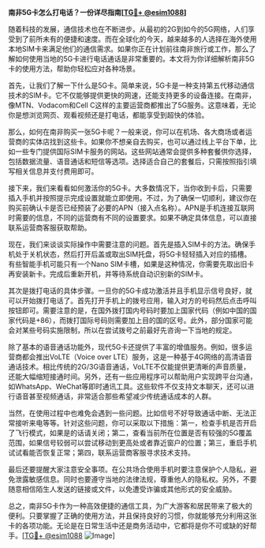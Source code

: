 **南非5G卡怎么打电话？一份详尽指南[[TG💪+ @esim1088](https://t.me/s/esim1088)]**

随着科技的发展，通信技术也在不断进步。从最初的2G到如今的5G网络，人们享受到了前所未有的便捷和速度。而在全球化的今天，越来越多的人选择在海外使用本地SIM卡来满足他们的通信需求。如果你正在计划前往南非旅行或工作，那么了解如何使用当地的5G卡进行电话通话是非常重要的。本文将为你详细解析南非5G卡的使用方法，帮助你轻松应对各种场景。

首先，让我们了解一下什么是5G卡。简单来说，5G卡是一种支持第五代移动通信技术的SIM卡。它不仅能够提供更快的网速，还能支持更多的设备连接。在南非，像MTN、Vodacom和Cell C这样的主要运营商都推出了5G服务。这意味着，无论你是想浏览网页、观看视频还是打电话，都能享受到超快的体验。

那么，如何在南非购买一张5G卡呢？一般来说，你可以在机场、各大商场或者运营商的实体店找到这些卡。如果你不想亲自去购买，也可以通过线上平台下单，比如一些专门提供国际SIM卡服务的网站。这些网站通常会提供多种套餐供你选择，包括数据流量、语音通话和短信等选项。选择适合自己的套餐后，只需按照指引填写相关信息并支付费用即可。

接下来，我们来看看如何激活你的5G卡。大多数情况下，当你收到卡后，只需要插入手机并按照提示完成设置就能立即使用。不过，为了确保一切顺利，建议你在购买前确认卡是否已经预装了必要的APN（接入点名称）。APN是手机连接互联网时需要的信息，不同的运营商有不同的设置要求。如果不确定具体信息，可以直接联系运营商客服获取帮助。

现在，我们来谈谈实际操作中需要注意的问题。首先是插入SIM卡的方法。确保手机处于关机状态，然后打开后盖或取出SIM托盘，将5G卡轻轻插入对应的插槽。有些智能手机可能只有一个Nano SIM卡槽，如果是这种情况，你需要先取出旧卡再安装新卡。完成后重新开机，并等待系统自动识别新的SIM卡。

其次是拨打电话的具体步骤。一旦你的5G卡成功激活并且手机显示信号良好，就可以开始拨打电话了。首先打开手机上的拨号应用，输入对方的号码然后点击呼叫按钮即可。需要注意的是，在国外拨打国内号码时要加上国家代码（例如中国的国家代码是+86），而拨打国际号码则需要加上目的国的区号。此外，部分国家可能会对某些号码实施限制，所以在尝试拨号之前最好先咨询一下当地的规定。

除了基本的语音通话功能外，现代5G卡还提供了丰富的增值服务。例如，很多运营商都会推出VoLTE（Voice over LTE）服务，这是一种基于4G网络的高清语音通话技术。相比传统的2G/3G语音通话，VoLTE不仅能提供更清晰的声音质量，还能大幅缩短接通时间。另外，还有一些应用程序可以帮助用户实现跨平台沟通，如WhatsApp、WeChat等即时通讯工具。这些软件不仅支持文本聊天，还可以进行语音甚至视频通话，非常适合那些希望减少传统通话成本的人群。

当然，在使用过程中也难免会遇到一些问题。比如信号不好导致通话中断、无法正常接听来电等等。针对这些问题，你可以采取以下措施：第一，检查手机是否开启了飞行模式，如果是的话请关闭；第二，查看当前所在位置是否有较强的5G覆盖范围，如果信号较弱可以尝试移动到更高处或者靠近窗户的位置；第三，重启手机试试看能否恢复正常；第四，联系运营商客服寻求技术支持。

最后还要提醒大家注意安全事项。在公共场合使用手机时要注意保护个人隐私，避免泄露敏感信息。同时也要遵守当地的法律法规，尊重他人的隐私权。另外，不要随意相信陌生人发送的链接或文件，以免遭受诈骗或其他形式的安全威胁。

总之，南非5G卡作为一种高效便捷的通信工具，为广大游客和居民带来了极大的便利。只要掌握了正确的使用方法，并且保持良好的习惯，你就能够充分利用这张卡的各项功能。无论是在日常生活中还是商务活动中，它都将是你不可或缺的好帮手。[[TG💪+ @esim1088](https://t.me/s/esim1088) ![Image](https://i.postimg.cc/4NQfJmqS/Snipaste-2025-05-13-00-14-12.png)]